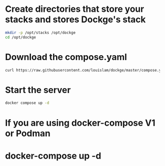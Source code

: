 # Create directories that store your stacks and stores Dockge's stack

```bash
mkdir -p /opt/stacks /opt/dockge
cd /opt/dockge
```

# Download the compose.yaml

```bash
curl https://raw.githubusercontent.com/louislam/dockge/master/compose.yaml --output compose.yaml
```

# Start the server

```bash
docker compose up -d
```
# If you are using docker-compose V1 or Podman
# docker-compose up -d
